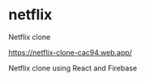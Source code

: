# netflix
Netflix clone


https://netflix-clone-cac94.web.app/


Netflix clone using React and Firebase

